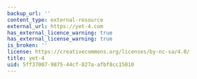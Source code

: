 ```yaml
---
backup_url: ''
content_type: external-resource
external_url: https://yet-4.com
has_external_licence_warning: true
has_external_license_warning: true
is_broken: ''
license: https://creativecommons.org/licenses/by-nc-sa/4.0/
title: yet-4
uid: 5ff37007-9875-44cf-827a-afbf8cc15010
---
```

